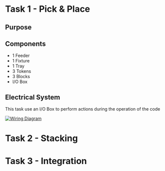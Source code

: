# Task 1 - Pick & Place
## Purpose

## Components
- 1 Feeder
- 1 Fixture
- 1 Tray
- 3 Tokens
- 3 Blocks
- I/O Box
## Electrical System
This task use an I/O Box to perform actions during the operation of the code

[![Wiring Diagram](https://img.shields.io/badge/Wiring%20Diagram-blue?style=for-the-badge)](IO%20Box/Task%201%20&%202)
# Task 2 - Stacking

# Task 3 - Integration

